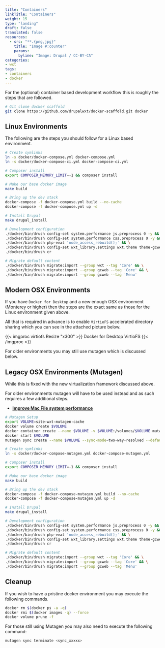 ```yaml
---
title: "Containers"
linkTitle: "Containers"
weight: 15
type: "landing"
draft: false
translated: false
resources:
  - src: "**.{png,jpg}"
    title: "Image #:counter"
    params:
      byline: "Image: Drupal / CC-BY-CA"
categories:
- wxt
tags:
- containers
- docker
---
```


For the (optional) container based development workflow this is roughly the steps that are followed.

```sh
# Git clone docker scaffold
git clone https://github.com/drupalwxt/docker-scaffold.git docker
```

## Linux Environments

The following are the steps you should follow for a Linux based environment.

```sh
# Create symlinks
ln -s docker/docker-compose.yml docker-compose.yml
ln -s docker/docker-compose-ci.yml docker-compose-ci.yml

# Composer install
export COMPOSER_MEMORY_LIMIT=-1 && composer install

# Make our base docker image
make build

# Bring up the dev stack
docker-compose -f docker-compose.yml build --no-cache
docker-compose -f docker-compose.yml up -d

# Install Drupal
make drupal_install

# Development configuration
./docker/bin/drush config-set system.performance js.preprocess 0 -y && \
./docker/bin/drush config-set system.performance css.preprocess 0 -y && \
./docker/bin/drush php-eval 'node_access_rebuild();' && \
./docker/bin/drush config-set wxt_library.settings wxt.theme theme-gcweb -y && \
./docker/bin/drush cr

# Migrate default content
./docker/bin/drush migrate:import --group wxt --tag 'Core' && \
./docker/bin/drush migrate:import --group gcweb --tag 'Core' && \
./docker/bin/drush migrate:import --group gcweb --tag 'Menu'
```

## Modern OSX Environments

If you have `Docker for Desktop` and a new enough OSX environment (Monterey or higher) then the steps are the exact same as those for the Linux environment given above.

All that is required in advance is to enable `VirtioFS` accelerated directory sharing which you can see in the attached picture below.

{{< imgproc virtiofs Resize "x300" >}}
Docker for Desktop VirtioFS
{{< /imgproc >}}

For older environments you may still use mutagen which is discussed below.

## Legacy OSX Environments (Mutagen)

While this is fixed with the new virtualization framework discussed above.

For older environments mutagen will have to be used instead and as such requires a few additional steps.

- **[Improve Mac File system performance][docker-mac]**

```sh
# Mutagen Setup
export VOLUME=site-wxt-mutagen-cache
docker volume create $VOLUME
docker container create --name $VOLUME -v $VOLUME:/volumes/$VOLUME mutagenio/sidecar:0.13.0-beta3
docker start $VOLUME
mutagen sync create --name $VOLUME --sync-mode=two-way-resolved --default-file-mode-beta 0666 --default-directory-mode-beta 0777  $(pwd) docker://$VOLUME/volumes/$VOLUME

# Create symlinks
ln -s docker/docker-compose-mutagen.yml docker-compose-mutagen.yml

# Composer install
export COMPOSER_MEMORY_LIMIT=-1 && composer install

# Make our base docker image
make build

# Bring up the dev stack
docker-compose -f docker-compose-mutagen.yml build --no-cache
docker-compose -f docker-compose-mutagen.yml up -d

# Install Drupal
make drupal_install

# Development configuration
./docker/bin/drush config-set system.performance js.preprocess 0 -y && \
./docker/bin/drush config-set system.performance css.preprocess 0 -y && \
./docker/bin/drush php-eval 'node_access_rebuild();' && \
./docker/bin/drush config-set wxt_library.settings wxt.theme theme-gcweb -y && \
./docker/bin/drush cr

# Migrate default content
./docker/bin/drush migrate:import --group wxt --tag 'Core' && \
./docker/bin/drush migrate:import --group gcweb --tag 'Core' && \
./docker/bin/drush migrate:import --group gcweb --tag 'Menu'
```

## Cleanup

If you wish to have a pristine docker environment you may execute the following commands.

```sh
docker rm $(docker ps -a -q)
docker rmi $(docker images -q) --force
docker volume prune -f
```

For those still using Mutagen you may also need to execute the following command:

```sh
mutagen sync terminate <sync_xxxxx>
```

<!-- Links Referenced -->

[docker-mac]:      https://github.com/docker/roadmap/issues/7
[docker-scaffold]: https://github.com/drupalwxt/docker-scaffold.git
